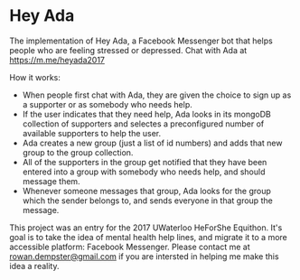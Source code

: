 # Hey Ada
The implementation of Hey Ada, a Facebook Messenger bot that helps people who are feeling stressed or depressed.
Chat with Ada at https://m.me/heyada2017

How it works:
- When people first chat with Ada, they are given the choice to sign up as a supporter or as somebody who needs help.
- If the user indicates that they need help, Ada looks in its mongoDB collection of supporters and selectes a preconfigured number of available supporters to help the user. 
- Ada creates a new group (just a list of id numbers) and adds that new group to the group collection.
- All of the supporters in the group get notified that they have been entered into a group with somebody who needs help, and should message them.
- Whenever someone messages that group, Ada looks for the group which the sender belongs to, and sends everyone in that group the message. 

This project was an entry for the 2017 UWaterloo HeForShe Equithon. It's goal is to take the idea of mental health help lines, and migrate it to a more accessible platform: Facebook Messenger.
Please contact me at rowan.dempster@gmail.com if you are intersted in helping me make this idea a reality. 

